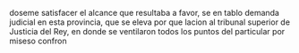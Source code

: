doseme satisfacer el alcance que resultaba a favor, se en tablo demanda judicial en esta provincia, que se eleva por que lacion al tribunal superior de Justicia del Rey, en donde se ventilaron todos los puntos del particular por miseso confron